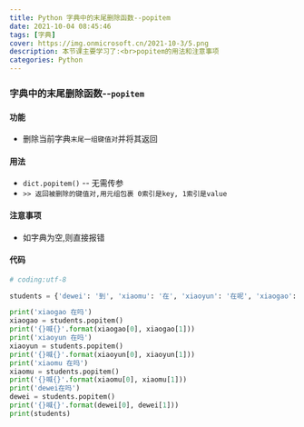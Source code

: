 ```yaml
---
title: Python 字典中的末尾删除函数--popitem
date: 2021-10-04 08:45:46
tags: [字典]
cover: https://img.onmicrosoft.cn/2021-10-3/5.png
description: 本节课主要学习了:<br>popitem的用法和注意事项
categories: Python
---
```


### 字典中的末尾删除函数--`popitem`

#### 功能

- 删除当前字典`末尾一组键值对`并将其返回

#### 用法

- `dict.popitem()`  --  无需传参
- `>> 返回被删除的键值对,用元组包裹 0索引是key, 1索引是value`

#### 注意事项

- 如字典为空,则直接报错

#### 代码

```python
# coding:utf-8

students = {'dewei': '到', 'xiaomu': '在', 'xiaoyun': '在呢', 'xiaogao': '在'}

print('xiaogao 在吗')
xiaogao = students.popitem()
print('{}喊{}'.format(xiaogao[0], xiaogao[1]))
print('xiaoyun 在吗')
xiaoyun = students.popitem()
print('{}喊{}'.format(xiaoyun[0], xiaoyun[1]))
print('xiaomu 在吗')
xiaomu = students.popitem()
print('{}喊{}'.format(xiaomu[0], xiaomu[1]))
print('dewei在吗')
dewei = students.popitem()
print('{}喊{}'.format(dewei[0], dewei[1]))
print(students)

```
